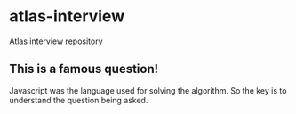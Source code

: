 # atlas-interview
Atlas interview repository

## This is a famous question!
Javascript was the language used for solving the algorithm. So the key is to understand the question being asked.
